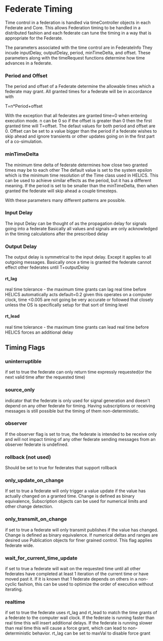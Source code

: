# Federate Timing

Time control in a federation is handled via timeController objects in each
Federate and Core.  This allows Federation timing to be handled in a distributed
fashion and each federate can tune the timing in a way that is appropriate for the
Federate.

The parameters associated with the time control are in FederateInfo
They incude inputDelay, outputDelay, period, minTimeDelta, and offset.
These parameters along with the timeRequest functions determine how time advances
in a federate.

### Period and Offset
The period and offset of a Federate determine the allowable times which a federate
may grant.  All granted times for a federate will be in accordance with

T=n*Period+offset

With the exception that all federates are granted time=0 when entering execution mode.
n can be 0 so if the offset is greater than 0 then the first granted time will T=offset.
The defaut values for both period and offset are 0.  Offset can be set to a value bigger than the
period if a federate wishes to skip ahead and ignore transients or other updates going on in the first
part of a co-simulation.

### minTimeDelta
The minimum time delta of federate determines how close two granted times may be to each other
The default value is set to the system epsilon which is the minimum time resolution of the Time class
used in HELICS.  This can be used to achieve similar effects as the period, but it has a different meaning.
If the period is set to be smaller than the minTimeDelta, then when granted the federate will skip ahead a couple timesteps.

With these parameters many different patterns are possible.  

### Input Delay
The input Delay can be thought of as the propagation delay for signals going into a federate
Basically all values and signals are only acknowledged in the timing calculations after the prescribed delay

### Output Delay
The output delay is symmetrical to the input delay.  Except it applies to all outgoing messages.  Basically once a time is granted the federate cannot effect
other federates until T+outputDelay

#### rt_lag
real time tolerance - the maximum time grants can lag real time before HELICS automatically acts
default=0.2 given this operates on a computer clock, time <0.005 are not going be very accurate or followed that closely unless the OS is specifically setup for that sort of timing level
#### rt_lead
real time tolerance - the maximum time grants can lead real time before HELICS forces an additional delay

## Timing Flags

### uninterruptible
if set to true the federate can only return time expressly requested(or the next valid time after the requested time)

### source_only
indicator that the federate is only used for signal generation and doesn't depend on any other federate for timing.
Having subscriptions or receiving messages is still possible but the timing of them non-deterministic.

### observer
If the observer flag is set to true, the federate is intended to be receive only and will not impact timing of any other federate
sending messages from an observer federate is undefined.  

### rollback (not used)
Should be set to true for federates that support rollback

### only_update_on_change
If set to true a federate will only trigger a value update if the value has actually changed on a granted time.
Change is defined as binary equivalence,  Subscription objects can be used for numerical limits and other change detection.

### only_transmit_on_change
if set to true a federate will only transmit publishes if the value has changed.  Change is defined as binary equivalence.
If numerical deltas and ranges are desired use Publication objects for finer grained control.  This flag applies federate wide.

### wait_for_current_time_update
if set to true a federate will wait on the requested time until all other federates have completed at least 1 iteration of the current time or have moved past it.  If it is known that 1 federate depends on others in a non-cyclic fashion, this can be used to optimize the order of execution without iterating.  

### realtime
if set to true the federate uses rt_lag and rt_lead to match the time grants of a federate to the computer wall clock.  If the federate is running faster than real time this will insert additional delays.  If the federate is running slower than real time this will cause a force grant, which can lead to non-deterministic behavior.  rt_lag can be set to maxVal to disable force grant
